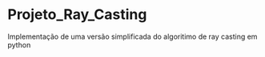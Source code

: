 # Projeto_Ray_Casting
 Implementação de uma versão simplificada do algoritimo de ray casting em python
